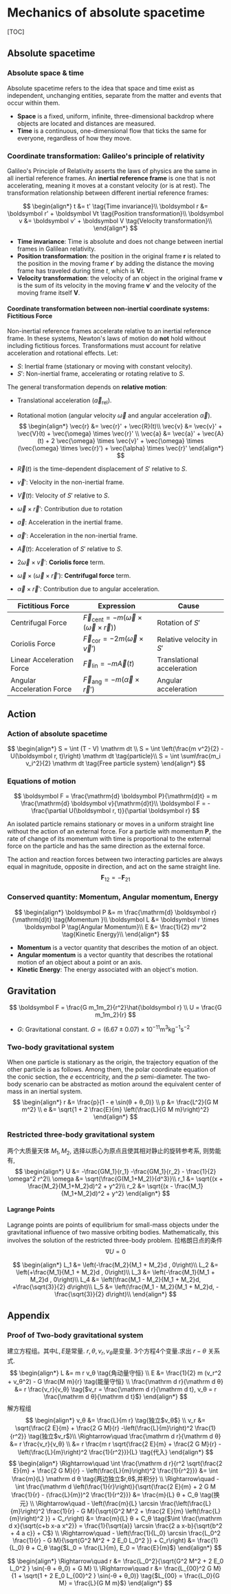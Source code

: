 # Mechanics of absolute spacetime

[TOC]

## Absolute spacetime

### Absolute space & time

Absolute spacetime refers to the idea that space and time exist as independent, unchanging entities, separate from the matter and events that occur within them.

- **Space** is a fixed, uniform, infinite, three-dimensional backdrop where objects are located and distances are measured.
- **Time** is a continuous, one-dimensional flow that ticks the same for everyone, regardless of how they move.

### Coordinate transformation: Galileo's principle of relativity

Galileo's Principle of Relativity asserts the laws of physics are the same in all inertial reference frames. An **inertial reference frame** is one that is not accelerating, meaning it moves at a constant velocity (or is at rest). The transformation relationship between different inertial reference frames:

$$
\begin{align*}
t &= t' \tag{Time invariance}\\
\boldsymbol r &= \boldsymbol r' + \boldsymbol Vt  \tag{Position transformation}\\
\boldsymbol v &= \boldsymbol v' + \boldsymbol V  \tag{Velocity transformation}\\
\end{align*}
$$

- **Time invariance**: Time is absolute and does not change between inertial frames in Galilean relativity.
- **Position transformation**: the position in the original frame $\boldsymbol r$ is related to the position in the moving frame $\boldsymbol r'$ by adding the distance the moving frame has traveled during time $t$, which is $\boldsymbol V t$.
- **Velocity transformation**: the velocity of an object in the original frame $\boldsymbol v$ is the sum of its velocity in the moving frame $\boldsymbol v'$ and the velocity of the moving frame itself $\boldsymbol V$.

#### Coordinate transformation between non-inertial coordinate systems: Fictitious Force

Non-inertial reference frames accelerate relative to an inertial reference frame. In these systems, Newton's laws of motion do **not** hold without including fictitious forces. Transformations must account for relative acceleration and rotational effects. Let:
- $S$: Inertial frame (stationary or moving with constant velocity).
- $S'$: Non-inertial frame, accelerating or rotating relative to $S$.

The general transformation depends on **relative motion**:

- Translational acceleration ($\vec{a}_\text{rel}$).
- Rotational motion (angular velocity $\vec{\omega}$ and angular acceleration $\vec{\alpha}$).
$$
\begin{align*}
\vec{r} &= \vec{r}' + \vec{R}(t)\\
\vec{v} &= \vec{v}' + \vec{V}(t) + \vec{\omega} \times \vec{r}' \\
\vec{a} &= \vec{a}' + \vec{A}(t) + 2 \vec{\omega} \times \vec{v}' + \vec{\omega} \times (\vec{\omega} \times \vec{r}') + \vec{\alpha} \times \vec{r}'
\end{align*}
$$

- $\vec{R}(t)$ is the time-dependent displacement of $S'$ relative to $S$.
- $\vec{v}'$: Velocity in the non-inertial frame.
- $\vec{V}(t)$: Velocity of $S'$ relative to $S$.
- $\vec{\omega} \times \vec{r}'$: Contribution due to rotation 
- $\vec{a}$: Acceleration in the inertial frame.
- $\vec{a}'$: Acceleration in the non-inertial frame.
- $\vec{A}(t)$: Acceleration of $S'$ relative to $S$.
- $2\vec{\omega} \times \vec{v}'$: **Coriolis force** term.
- $\vec{\omega} \times (\vec{\omega} \times \vec{r}')$: **Centrifugal force** term.
- $\vec{\alpha} \times \vec{r}'$: Contribution due to angular acceleration.

| **Fictitious Force**    | **Expression**                     | **Cause**                  |
|--------------------------|------------------------------------|----------------------------|
| Centrifugal Force        | $\vec{F}_\text{cent} = -m (\vec{\omega} \times (\vec{\omega} \times \vec{r}))$ | Rotation of $S'$       |
| Coriolis Force           | $\vec{F}_\text{cor} = -2m (\vec{\omega} \times \vec{v}')$ | Relative velocity in $S'$ |
| Linear Acceleration Force| $\vec{F}_\text{lin} = -m \vec{A}(t)$  | Translational acceleration |
| Angular Acceleration Force| $\vec{F}_\text{ang} = -m (\vec{\alpha} \times \vec{r}')$ | Angular acceleration       |

## Action

### Action of absolute spacetime

$$
\begin{align*}
S = \int (T - V) \mathrm dt  \\
S = \int \left(\frac{m v^2}{2} - U(\boldsymbol r, t)\right) \mathrm dt  \tag{particle}\\
S = \int \sum\frac{m_i v_i^2}{2} \mathrm dt  \tag{Free particle system}
\end{align*}
$$

### Equations of motion

$$
\boldsymbol F = \frac{\mathrm{d} \boldsymbol P}{\mathrm{d}t} = m \frac{\mathrm{d} \boldsymbol v}{\mathrm{d}t}\\
\boldsymbol F = - \frac{\partial U(\boldsymbol r, t)}{\partial \boldsymbol r}
$$

An isolated particle remains stationary or moves in a uniform straight line without the action of an external force. For a particle with momentum $\boldsymbol P$, the rate of change of its momentum with time is proportional to the external force on the particle and has the same direction as the external force. 

The action and reaction forces between two interacting particles are always equal in magnitude, opposite in direction, and act on the same straight line.
$$
\boldsymbol F_{12} = - \boldsymbol F_{21}
$$

### Conserved quantity: Momentum, Angular momentum, Energy

$$
\begin{align*}
\boldsymbol P &= m \frac{\mathrm{d} \boldsymbol r}{\mathrm{d}t}  \tag{Momentum }\\
\boldsymbol L &= \boldsymbol r \times \boldsymbol P  \tag{Angular Momentum}\\
E &= \frac{1}{2} mv^2  \tag{Kinetic Energy}\\
\end{align*}
$$

- **Momentum** is a vector quantity that describes the motion of an object.
- **Angular momentum** is a vector quantity that describes the rotational motion of an object about a point or an axis.
- **Kinetic Energy**: The energy associated with an object's motion.

## Gravitation

$$
\boldsymbol F = \frac{G m_1m_2}{r^2}\hat{\boldsymbol r} \\
U = \frac{G m_1m_2}{r}
$$

- $G$: Gravitational constant. $G = (6.67 \pm0.07) \times 10^{-11} \mathrm{m^3kg^{-1}s^{-2}}$

### Two-body gravitational system

When one particle is stationary as the origin, the trajectory equation of the other particle is as follows. Among them, the polar coordinate equation of the conic section, the $e$ eccentricity, and the $p$ semi-diameter. The two-body scenario can be abstracted as motion around the equivalent center of mass in an inertial system.
$$
\begin{align*}
  r &= \frac{p}{1 - e \sin(θ + θ_0)}  \\
  p &= \frac{L^2}{G M m^2}  \\
  e &= \sqrt{1 + 2 \frac{E}{m} \left(\frac{L}{G M m}\right)^2}
\end{align*}
$$

### Restricted three-body gravitational system
两个大质量天体 $M_1, M_2$, 选择以质心为原点且使其相对静止的旋转参考系, 则势能有, 
$$
\begin{align*}
U &= -\frac{GM_1}{r_1} -\frac{GM_1}{r_2} - \frac{1}{2} \omega^2 r^2\\
\omega &= \sqrt{\frac{G(M_1+M_2)}{d^3}}\\
r_1 &= \sqrt{(x + \frac{M_2}{M_1+M_2}d)^2 + y^2}\\
r_2 &= \sqrt{(x - \frac{M_1}{M_1+M_2}d)^2 + y^2}
\end{align*}
$$

#### Lagrange Points

Lagrange points are points of equilibrium for small-mass objects under the gravitational influence of two massive orbiting bodies. Mathematically, this involves the solution of the restricted three-body problem. 拉格朗日点的条件
$$
\nabla U = 0
$$

$$
\begin{align*}
L_1 &= \left(-\frac{M_2}{M_1 + M_2}d , 0\right)\\
L_2 &= \left(+\frac{M_1}{M_1 + M_2}d , 0\right)\\
L_3 &= \left(-\frac{M_1}{M_1 + M_2}d , 0\right)\\
L_4 &= \left(\frac{M_1 - M_2}{M_1 + M_2}d, +\frac{\sqrt{3}}{2} d\right)\\
L_5 &= \left(\frac{M_1 - M_2}{M_1 + M_2}d, -\frac{\sqrt{3}}{2} d\right)\\
\end{align*}
$$

## Appendix

### Proof of Two-body gravitational system

建立方程组。其中$L, E$是常量. $r, θ, v_r, v_θ$是变量. 3个方程4个变量.求出 $r-θ$ 关系式.
$$
\begin{align*}
L &= m r v_θ  \tag{角动量守恒}  \\
E &= \frac{1}{2} m (v_r^2 + v_θ^2) - G \frac{M m}{r}  \tag{能量守恒}  \\
\frac{\mathrm d r}{\mathrm d θ} &= r \frac{v_r}{v_θ}  \tag{$v_r = \frac{\mathrm d r}{\mathrm d t}, v_θ = r \frac{\mathrm d θ}{\mathrm d t}$}
\end{align*}
$$
解方程组
$$
\begin{align*}
v_θ &= \frac{L}{m r}  \tag{独立$v_θ$}  \\
v_r &= \sqrt{\frac{2 E}{m} + \frac{2 G M}{r} -\left(\frac{L}{m}\right)^2 \frac{1}{r^2}}  \tag{独立$v_r$}\\
\Rightarrow\quad  \frac{\mathrm d r}{\mathrm d θ} &= r \frac{v_r}{v_θ}  \\
&= r \frac{m r \sqrt{\frac{2 E}{m} + \frac{2 G M}{r} - \left(\frac{L}{m}\right)^2 \frac{1}{r^2}}}{L}  \tag{代入}
\end{align*}
$$
$$
\begin{align*}
\Rightarrow\quad  \int \frac{\mathrm d r}{r^2 \sqrt{\frac{2 E}{m} + \frac{2 G M}{r} - \left(\frac{L}{m}\right)^2 \frac{1}{r^2}}} &= \int \frac{m}{L} \mathrm d θ  \tag{两边独立$r,θ$,并积分}  \\
\Rightarrow\quad  - \int \frac{\mathrm d \left(\frac{1}{r}\right)}{\sqrt{\frac{2 E}{m} + 2 G M \frac{1}{r} - (\frac{L}{m})^2 \frac{1}{r^2}}} &= \frac{m}{L} θ + C_θ  \tag{换元}  \\
\Rightarrow\quad  - \left(\frac{m}{L} \arcsin \frac{\left(\frac{L}{m}\right)^2 \frac{1}{r} - G M}{\sqrt{G^2 M^2 + \frac{2 E}{m} \left(\frac{L}{m}\right)^2 }} + C_r\right) &= \frac{m}{L} θ + C_θ  \tag{$\int \frac{\mathrm d x}{\sqrt{c+b x-a x^2}} = \frac{1}{\sqrt{a}} \arcsin \frac{2 a x-b}{\sqrt{b^2 + 4 a c}} + C$}  \\
\Rightarrow\quad  - \left(\frac{1}{L_0} \arcsin \frac{L_0^2 \frac{1}{r} - G M}{\sqrt{G^2 M^2 + 2 E_0 L_0^2 }} + C_r\right) &= \frac{1}{L_0} θ + C_θ  \tag{$L_0 = \frac{L}{m}, E_0 = \frac{E}{m}$}
\end{align*}
$$

$$
\begin{align*}
\Rightarrow\quad  r &= \frac{L_0^2}{\sqrt{G^2 M^2 + 2 E_0 L_0^2 } \sin(-θ + θ_0) + G M}  \\
\Rightarrow\quad  r &= \frac{L_{00}^2 G M}{1 + \sqrt{1 + 2 E_0 L_{00}^2 } \sin(-θ + θ_0)}  \tag{$L_{00} = \frac{L_0}{G M} = \frac{L}{G M m}$}
\end{align*}
$$